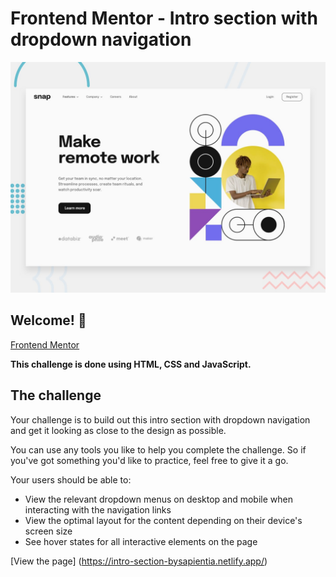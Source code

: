 # Frontend Mentor - Intro section with dropdown navigation

![Design preview for the Intro section with dropdown navigation coding challenge](./design/desktop-preview.jpg)

## Welcome! 👋

[Frontend Mentor](https://www.frontendmentor.io)

**This challenge is done  using HTML, CSS and JavaScript.**

## The challenge

Your challenge is to build out this intro section with dropdown navigation and get it looking as close to the design as possible.

You can use any tools you like to help you complete the challenge. So if you've got something you'd like to practice, feel free to give it a go.

Your users should be able to:

- View the relevant dropdown menus on desktop and mobile when interacting with the navigation links
- View the optimal layout for the content depending on their device's screen size
- See hover states for all interactive elements on the page



[View the page] (https://intro-section-bysapientia.netlify.app/)